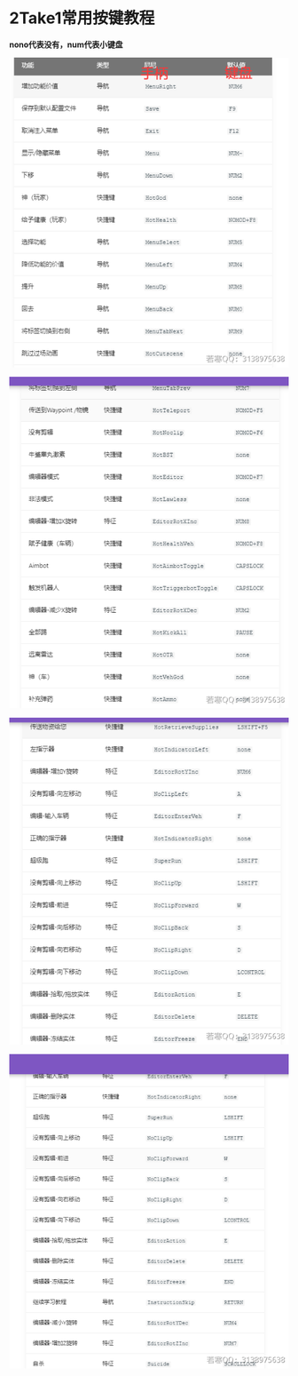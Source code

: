 # 2Take1常用按键教程

**nono代表没有，num代表小键盘**

![](<../../.gitbook/assets/image (26) (1) (1).png>)

![](<../../.gitbook/assets/image (44) (1) (1).png>)

![](<../../.gitbook/assets/image (25) (1) (1) (1) (1).png>)

![](<../../.gitbook/assets/image (28) (1) (1).png>)
